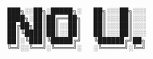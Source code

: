 ███╗░░██╗░█████╗░  ██╗░░░██╗░░░
████╗░██║██╔══██╗  ██║░░░██║░░░
██╔██╗██║██║░░██║  ██║░░░██║░░░
██║╚████║██║░░██║  ██║░░░██║░░░
██║░╚███║╚█████╔╝  ╚██████╔╝██╗
╚═╝░░╚══╝░╚════╝░  ░╚═════╝░╚═╝